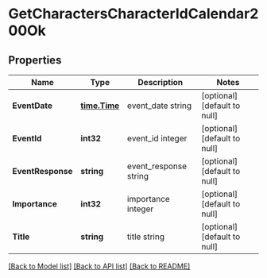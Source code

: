 # GetCharactersCharacterIdCalendar200Ok

## Properties
Name | Type | Description | Notes
------------ | ------------- | ------------- | -------------
**EventDate** | [**time.Time**](time.Time.md) | event_date string | [optional] [default to null]
**EventId** | **int32** | event_id integer | [optional] [default to null]
**EventResponse** | **string** | event_response string | [optional] [default to null]
**Importance** | **int32** | importance integer | [optional] [default to null]
**Title** | **string** | title string | [optional] [default to null]

[[Back to Model list]](../README.md#documentation-for-models) [[Back to API list]](../README.md#documentation-for-api-endpoints) [[Back to README]](../README.md)

